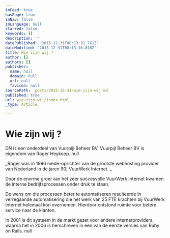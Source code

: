 ```yaml
---
inFeed: true
hasPage: true
inNav: false
inLanguage: null
starred: false
keywords: []
description: ''
datePublished: '2015-12-31T08:13:31.761Z'
dateModified: '2015-12-31T08:13:16.818Z'
title: Wie zijn wij ?
author: []
authors: []
publisher:
  name: null
  domain: null
  url: null
  favicon: null
sourcePath: _posts/2015-12-31-wie-zijn-wij.md
published: true
url: wie-zijn-wij/index.html
_type: Article

---
```

# Wie zijn wij ?

DN is een onderdeel van Vuurpijl Beheer BV. Vuurpijl Beheer BV is eigendom van Roger Heykoop.
null

_Roger was in 1996 mede-oprichter van de grootste webhosting provider van Nederland in de jaren 90; VuurWerk Internet.  _

Door de enorme groei van het zeer succesvolle VuurWerk Internet kwamen de interne bedrijfsprocessen onder druk te staan. 

De wens om die processen beter te automatiseren resulteerde in verregaande automatisering die het werk van 25 FTE krachten bij VuurWerk Internet helemaal kon overnemen. Hierdoor ontstond ruimte voor betere service naar de klanten. 

In 2001 is dit systeem in de markt gezet voor andere internetproviders, waarna het in 2006 is herschreven in een van de eerste versies van Ruby on Rails. null